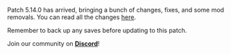 Patch 5.14.0 has arrived, bringing a bunch of changes, fixes, and some mod removals. You can read all the changes [here](https://github.ampznetwork/All-The-Fabric/blob/main/PatchNotes/ATFB5.md).

Remember to back up any saves before updating to this patch.

Join our community on **[Discord](https://discord.ampznetwork.com)**!
